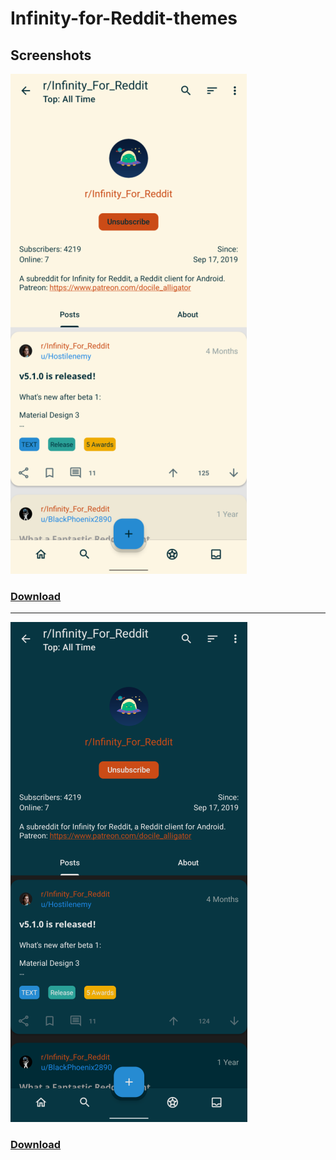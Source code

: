 # Infinity-for-Reddit-themes

## Screenshots
![Solarized Light](Images/Screenshot_Solarized-Light.png)  
### [Download](solarized-light.json)

---
![Solarized Dark](Images/Screenshot_Solarized-Dark.png)  
### [Download](solarized-light.json)